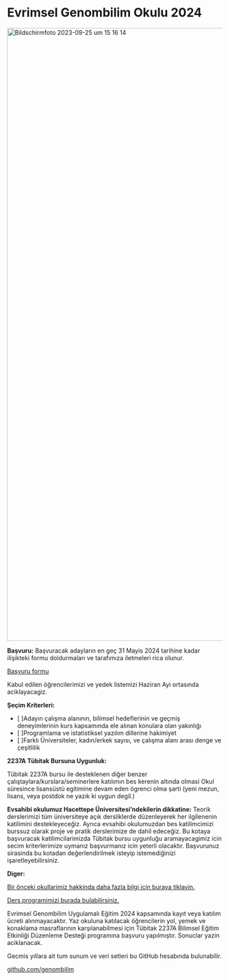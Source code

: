 # Evrimsel Genombilim Okulu 2024


<img width="1429" alt="Bildschirmfoto 2023-09-25 um 15 16 14" src="https://tugcebilgin.files.wordpress.com/2024/02/egenombilim2024-1.jpg">

**Başvuru:**
Başvuracak adayların en geç  31 Mayis 2024 tarihine kadar ilişikteki formu doldurmaları ve tarafımıza iletmeleri rica olunur.

<a href="https://docs.google.com/forms/d/e/1FAIpQLSfz7GaVkyBgLaLAmng7dhLhh5ZU6wrGpglZFDvlOE1whIKjOA/viewform?usp=sf_link"> Başvuru formu </a>

Kabul edilen öğrencilerimizi ve yedek listemizi Haziran Ayi ortasında aciklayacagiz.
  
**Şeçim Kriterleri:​**
- [ ]Adayın çalışma alanının, bilimsel hedeflerinin ve geçmiş deneyimlerinin kurs kapsamında ele alınan konulara olan yakınlığı
- [ ]Programlama ve istatistiksel yazılım dillerine hakimiyet
- [ ]Farklı Üniversiteler, kadın/erkek sayısı, ve çalışma alanı arası denge ve çeşitlilik

**2237A Tübitak Bursuna Uygunluk:​**

Tübitak 2237A bursu ile desteklenen diğer benzer çalıştaylara/kurslara/seminerlere katılımın bes kerenin altında olmasi
Okul süresince lisansüstü egitimine devam eden ögrenci olma şarti (yeni mezun, lisans, veya postdok ne yazık ki uygun degil.)

**Evsahibi okulumuz Hacettepe Üniversitesi’ndekilerin dikkatine:​**
Teorik derslerimizi tüm üniversiteye açık dersliklerde düzenleyerek her ilgilenenin katilimini destekleyeceğiz.
Ayrıca evsahibi okulumuzdan bes katilimcimizi burssuz olarak proje ve pratik derslerimize de dahil edeceğiz. Bu kotaya başvuracak katilimcilarimizda Tübitak bursu uygunluğu aramayacagimiz icin secim kriterlerimize uymanız başvurmanız icin yeterli olacaktır. Başvurunuz sirasinda bu kotadan değerlendirilmek isteyip istemediğinizi işaretleyebilirsiniz.

**Diger:​**

<a href="https://egenombilim.wixsite.com/home/gecmis-okullarimiz"> Bir önceki okullarimiz hakkinda daha fazla bilgi icin buraya tiklayin. </a>

<a href="https://docs.google.com/spreadsheets/d/1K26sUrWdc2ybOAbIRHyc0t4ksxafgllzc2mUYuQb9r4/edit?pli=1#gid=2022709799"> Ders programimizi burada bulabilirsiniz. </a>

Evrimsel Genombilim Uygulamalı Eğitim 2024 kapsamında kayıt veya katılım ücreti alınmayacaktır.
Yaz okuluna katılacak öğrencilerin yol, yemek ve konaklama masraflarının karşılanabilmesi için Tübitak 2237A Bilimsel Eğitim Etkinliği Düzenleme Desteği programına başvuru yapılmıştır. Sonuclar yazin aciklanacak.

Gecmis yıllara ait tum sunum ve veri setleri bu GitHub hesabında bulunabilir. 

<a href="https://github.com/genombilim"> github.com/genombilim </a>
